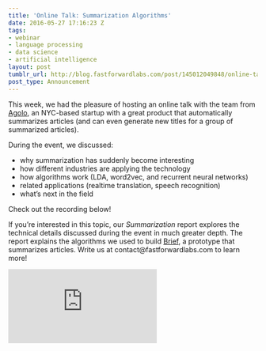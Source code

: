 ```yaml
---
title: 'Online Talk: Summarization Algorithms'
date: 2016-05-27 17:16:23 Z
tags:
- webinar
- language processing
- data science
- artificial intelligence
layout: post
tumblr_url: http://blog.fastforwardlabs.com/post/145012049848/online-talk-summarization-algorithms
post_type: Announcement
---
```


<p>This week, we had the pleasure of hosting an online talk with the team from <a href="http://www.agolo.com">Agolo</a>, an NYC-based startup with a great product that automatically summarizes articles (and can even generate new titles for a group of summarized articles). </p><p>During the event, we discussed:</p><ul><li>why summarization has suddenly become interesting<br/></li><li>how different industries are applying the technology</li><li>how algorithms work (LDA, word2vec, and recurrent neural networks)</li><li>related applications (realtime translation, speech recognition)</li><li>what’s next in the field</li></ul><p>Check out the recording below!</p><p>If you’re interested in this topic, our <i>Summarization </i>report explores the technical details discussed during the event in much greater depth. The report explains the algorithms we used to build <a href="http://www.fastforwardlabs.com/brief/">Brief</a>, a prototype that summarizes articles. Write us at contact@fastforwardlabs.com to learn more!</p>


<div class="video-holder">
  <iframe src="https://www.youtube.com/embed/RmjPtbW-Qhw?feature=oembed&amp;enablejsapi=1&amp;origin=https://safe.txmblr.com&amp;wmode=opaque" frameborder="0" allowfullscreen=""></iframe>
</div>
